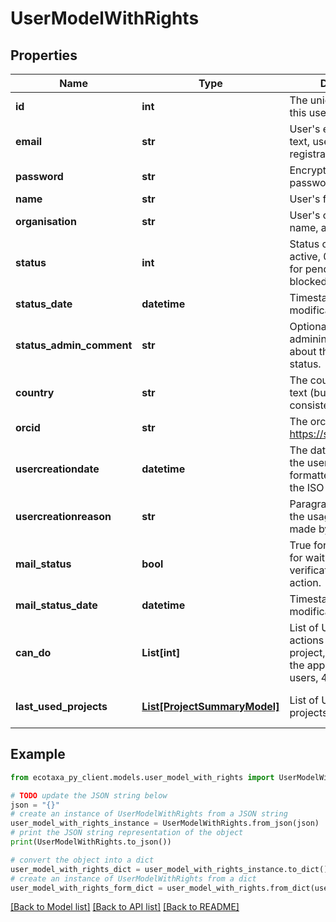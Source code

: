 # UserModelWithRights


## Properties

Name | Type | Description | Notes
------------ | ------------- | ------------- | -------------
**id** | **int** | The unique numeric id of this user. | 
**email** | **str** | User&#39;s email address, as text, used during registration. | 
**password** | **str** | Encrypted (or not) password. | [optional] 
**name** | **str** | User&#39;s full name, as text. | 
**organisation** | **str** | User&#39;s organisation name, as text. | [optional] 
**status** | **int** | Status of the user : 1 for active, 0 for inactive ,2 for pending, -1 for blocked | [optional] 
**status_date** | **datetime** | Timestamp status modification date | [optional] 
**status_admin_comment** | **str** | Optional Users admininistrator comment about the account status. | [optional] 
**country** | **str** | The country name, as text (but chosen in a consistent list). | [optional] 
**orcid** | **str** | The orcid id https://support.orcid.org. | [optional] 
**usercreationdate** | **datetime** | The date of creation of the user, as text formatted according to the ISO 8601 standard. | [optional] 
**usercreationreason** | **str** | Paragraph describing the usage of EcoTaxa made by the user. | [optional] 
**mail_status** | **bool** | True for verified, False for waiting for verification, None for no action. | [optional] 
**mail_status_date** | **datetime** | Timestamp mail status modification date | [optional] 
**can_do** | **List[int]** | List of User&#39;s allowed actions : 1 create a project, 2 administrate the app, 3 administrate users, 4 create taxon. | [optional] [default to []]
**last_used_projects** | [**List[ProjectSummaryModel]**](ProjectSummaryModel.md) | List of User&#39;s last used projects. | [optional] [default to []]

## Example

```python
from ecotaxa_py_client.models.user_model_with_rights import UserModelWithRights

# TODO update the JSON string below
json = "{}"
# create an instance of UserModelWithRights from a JSON string
user_model_with_rights_instance = UserModelWithRights.from_json(json)
# print the JSON string representation of the object
print(UserModelWithRights.to_json())

# convert the object into a dict
user_model_with_rights_dict = user_model_with_rights_instance.to_dict()
# create an instance of UserModelWithRights from a dict
user_model_with_rights_form_dict = user_model_with_rights.from_dict(user_model_with_rights_dict)
```
[[Back to Model list]](../README.md#documentation-for-models) [[Back to API list]](../README.md#documentation-for-api-endpoints) [[Back to README]](../README.md)


